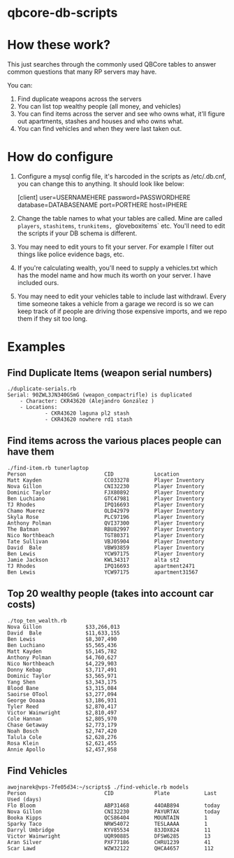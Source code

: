 # qbcore-db-scripts

# How these work?
This just searches through the commonly used QBCore tables to answer common questions that many RP servers may have.

You can:

1. Find duplicate weapons across the servers
2. You can list top wealthy people (all money, and vehicles)
3. You can find items across the server and see who owns what, it'll figure out apartments, stashes and houses and who owns what.
4. You can find vehicles and when they were last taken out.

# How do configure
1. Configure a mysql config file, it's harcoded in the scripts as /etc/.db.cnf, you can change this to anything. It should look like below:

    [client]
    user=USERNAMEHERE
    password=PASSWORDHERE
    database=DATABASENAME
    port=PORTHERE
    host=IPHERE

2. Change the table names to what your tables are called. Mine are called `players`, `stashitems`, `trunkitems, `gloveboxitems` etc. You'll need to edit the scripts if your DB schema is different.

3. You may need to edit yours to fit your server. For example I filter out things like police evidence bags, etc. 

4. If you're calculating wealth, you'll need to supply a vehicles.txt which has the model name and how much its worth on your server. I have included ours.

5. You may need to edit your vehicles table to include last withdrawl. Every time someone takes a vehicle from a garage we record is so we can keep track of if people are driving those expensive imports, and we repo them if they sit too long.

# Examples

## Find Duplicate Items (weapon serial numbers)
    ./duplicate-serials.rb
    Serial: 90ZWL3JN340GSmG (weapon_compactrifle) is duplicated
        - Character: CKR43620 (Alejandro González )
        - Locations:
                - CKR43620 laguna pl2 stash
                - CKR43620 nowhere rd1 stash

## Find items across the various places people can have them
    ./find-item.rb tunerlaptop
    Person                         CID             Location       
    Matt Kayden                    CCO33278        Player Inventory
    Nova Gillon                    CNI32230        Player Inventory
    Dominic Taylor                 FJX80892        Player Inventory
    Ben Luchiano                   GTC47981        Player Inventory
    TJ Rhodes                      IPQ16693        Player Inventory
    Chamo Muerez                   OLD42979        Player Inventory
    Skyla Rose                     PLC97196        Player Inventory
    Anthony Polman                 QVI37300        Player Inventory
    The Batman                     RBU82997        Player Inventory
    Nico Northbeach                TGT80371        Player Inventory
    Tate Sullivan                  VBJ05904        Player Inventory
    David  Bale                    VBW93859        Player Inventory
    Ben Lewis                      YCW97175        Player Inventory
    Jamie Jackson                  KWL34317        alta st2       
    TJ Rhodes                      IPQ16693        apartment2471  
    Ben Lewis                      YCW97175        apartment31567 

## Top 20 wealthy people (takes into account car costs)
    ./top_ten_wealth.rb 
    Nova Gillon              $33,266,013
    David  Bale              $11,633,155
    Ben Lewis                $8,307,490
    Ben Luchiano             $5,565,436
    Matt Kayden              $5,145,782
    Anthony Polman           $4,760,627
    Nico Northbeach          $4,229,903
    Donny Kebap              $3,717,491
    Dominic Taylor           $3,565,971
    Yang Shen                $3,343,175
    Blood Bane               $3,315,084
    Saoirse OTool            $3,277,094
    George Ooaaa             $3,186,931
    Tyler Reed               $2,870,417
    Victor Wainwright        $2,810,497
    Cole Hannan              $2,805,970
    Chase Getaway            $2,773,179
    Noah Bosch               $2,747,420
    Talula Cole              $2,628,276
    Rosa Klein               $2,621,455
    Annie Apollo             $2,457,958

## Find Vehicles
    awojnarek@vps-7fe05d34:~/scripts$ ./find-vehicle.rb models
    Person                         CID             Plate           Last Used (days)
    Flo Bloom                      ABP31468        44OAB894        today          
    Nova Gillon                    CNI32230        PAYURTAX        today          
    Booka Kipps                    QCS86404        MOUNTAIN        1              
    Sparky Taco                    NRW54072        TESLAAAA        1              
    Darryl Umbridge                KYV85534        83JDX824        11             
    Victor Wainwright              UQR90885        DFSW6285        13             
    Aran Silver                    PXF77186        CHRU1239        41             
    Scar Lawd                      WZW32122        QHCA4657        112   